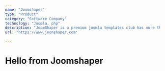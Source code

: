 ```yaml
---
name: "Joomshaper"
type: "Product"
category: "Software Company"
technology: "Joomla, php"
description: "JoomShaper is a premium joomla templates club has more than 143+ premium responsive joomla templates and joomla extensions."
url: "https://www.joomshaper.com"

---
```

# Hello from Joomshaper
